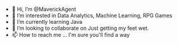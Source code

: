 - 👋 Hi, I’m @MaverickAgent
- 👀 I’m interested in Data Analytics, Machine Learning, RPG Games
- 🌱 I’m currently learning Java
- 💞️ I’m looking to collaborate on Just getting my feet wet.
- 📫 How to reach me ... I'm sure you'll find a way

<!---
MaverickAgent/MaverickAgent is a ✨ special ✨ repository because its `README.md` (this file) appears on your GitHub profile.
You can click the Preview link to take a look at your changes.
--->
